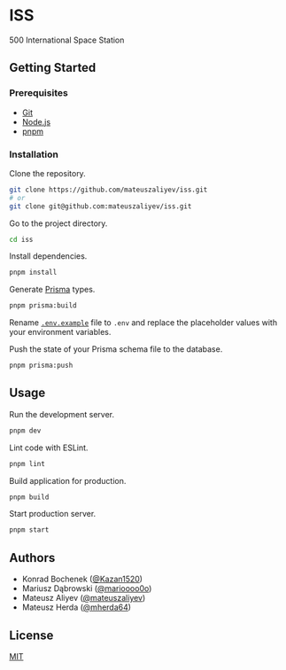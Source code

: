 # ISS

500 International Space Station

## Getting Started

### Prerequisites

- [Git](https://git-scm.com/)
- [Node.js](https://nodejs.org/)
- [pnpm](https://pnpm.io/)

### Installation

Clone the repository.

```bash
git clone https://github.com/mateuszaliyev/iss.git
# or
git clone git@github.com:mateuszaliyev/iss.git
```

Go to the project directory.

```bash
cd iss
```

Install dependencies.

```bash
pnpm install
```

Generate
[Prisma](https://www.prisma.io/docs/concepts/components/prisma-client/working-with-prismaclient/generating-prisma-client)
types.

```bash
pnpm prisma:build
```

Rename [`.env.example`](./.env.example) file to `.env` and replace the
placeholder values with your environment variables.

Push the state of your Prisma schema file to the database.

```bash
pnpm prisma:push
```

## Usage

Run the development server.

```bash
pnpm dev
```

Lint code with ESLint.

```bash
pnpm lint
```

Build application for production.

```bash
pnpm build
```

Start production server.

```bash
pnpm start
```

## Authors

- Konrad Bochenek ([@Kazan1520](https://github.com/Kazan1520))
- Mariusz Dąbrowski ([@marioooo0o](https://github.com/marioooo0o))
- Mateusz Aliyev ([@mateuszaliyev](https://github.com/mateuszaliyev))
- Mateusz Herda ([@mherda64](https://github.com/mherda64))

## License

[MIT](./LICENSE)
